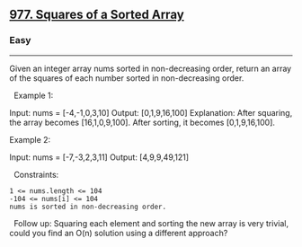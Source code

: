 <h2><a href="https://leetcode.com/problems/squares-of-a-sorted-array/">977. Squares of a Sorted Array</a></h2><h3>Easy</h3><hr>Given an integer array nums sorted in non-decreasing order, return an array of the squares of each number sorted in non-decreasing order.

 
Example 1:

Input: nums = [-4,-1,0,3,10]
Output: [0,1,9,16,100]
Explanation: After squaring, the array becomes [16,1,0,9,100].
After sorting, it becomes [0,1,9,16,100].


Example 2:

Input: nums = [-7,-3,2,3,11]
Output: [4,9,9,49,121]


 
Constraints:


	1 <= nums.length <= 104
	-104 <= nums[i] <= 104
	nums is sorted in non-decreasing order.


 
Follow up: Squaring each element and sorting the new array is very trivial, could you find an O(n) solution using a different approach?